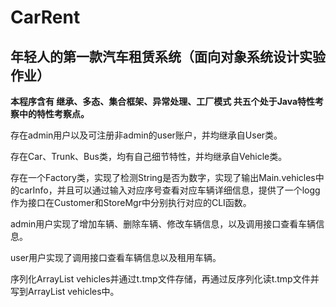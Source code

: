 # CarRent
## 年轻人的第一款汽车租赁系统（面向对象系统设计实验作业）

**本程序含有 继承、多态、集合框架、异常处理、工厂模式 共五个处于Java特性考察中的特性考察点。**

存在admin用户以及可注册非admin的user账户，并均继承自User类。

存在Car、Trunk、Bus类，均有自己细节特性，并均继承自Vehicle类。

存在一个Factory类，实现了检测String是否为数字，实现了输出Main.vehicles中的carInfo，并且可以通过输入对应序号查看对应车辆详细信息，提供了一个logg作为接口在Customer和StoreMgr中分别执行对应的CLI函数。

admin用户实现了增加车辆、删除车辆、修改车辆信息，以及调用接口查看车辆信息。

user用户实现了调用接口查看车辆信息以及租用车辆。

序列化ArrayList<Vehicle> vehicles并通过t.tmp文件存储，再通过反序列化读t.tmp文件并写到ArrayList<Vehicle> vehicles中。
